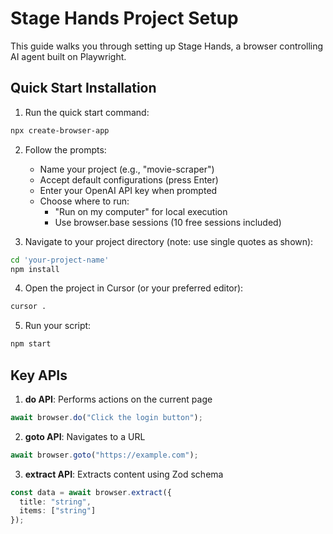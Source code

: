 # Stage Hands Project Setup

This guide walks you through setting up Stage Hands, a browser controlling AI agent built on Playwright.

## Quick Start Installation

1. Run the quick start command:
```bash
npx create-browser-app
```

2. Follow the prompts:
   - Name your project (e.g., "movie-scraper")
   - Accept default configurations (press Enter)
   - Enter your OpenAI API key when prompted
   - Choose where to run:
     - "Run on my computer" for local execution
     - Use browser.base sessions (10 free sessions included)

3. Navigate to your project directory (note: use single quotes as shown):
```bash
cd 'your-project-name'
npm install
```

4. Open the project in Cursor (or your preferred editor):
```bash
cursor .
```

5. Run your script:
```bash
npm start
```

## Key APIs

1. **do API**: Performs actions on the current page
```typescript
await browser.do("Click the login button");
```

2. **goto API**: Navigates to a URL
```typescript
await browser.goto("https://example.com");
```

3. **extract API**: Extracts content using Zod schema
```typescript
const data = await browser.extract({
  title: "string",
  items: ["string"]
});
```
